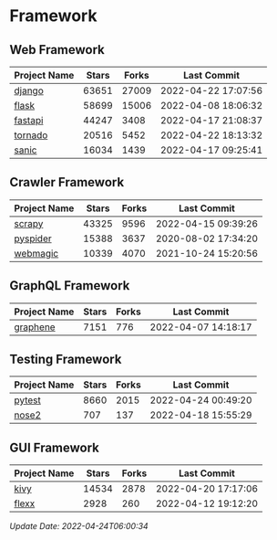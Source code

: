 # Framework

## Web Framework
| Project Name | Stars | Forks | Last Commit |
| ------------ | ----- | ----- | ----------- |
| [django](https://github.com/django/django) | 63651 | 27009 | 2022-04-22 17:07:56 |
| [flask](https://github.com/pallets/flask) | 58699 | 15006 | 2022-04-08 18:06:32 |
| [fastapi](https://github.com/tiangolo/fastapi) | 44247 | 3408 | 2022-04-17 21:08:37 |
| [tornado](https://github.com/tornadoweb/tornado) | 20516 | 5452 | 2022-04-22 18:13:32 |
| [sanic](https://github.com/sanic-org/sanic) | 16034 | 1439 | 2022-04-17 09:25:41 |

## Crawler Framework
| Project Name | Stars | Forks | Last Commit |
| ------------ | ----- | ----- | ----------- |
| [scrapy](https://github.com/scrapy/scrapy) | 43325 | 9596 | 2022-04-15 09:39:26 |
| [pyspider](https://github.com/binux/pyspider) | 15388 | 3637 | 2020-08-02 17:34:20 |
| [webmagic](https://github.com/code4craft/webmagic) | 10339 | 4070 | 2021-10-24 15:20:56 |

## GraphQL Framework
| Project Name | Stars | Forks | Last Commit |
| ------------ | ----- | ----- | ----------- |
| [graphene](https://github.com/graphql-python/graphene) | 7151 | 776 | 2022-04-07 14:18:17 |

## Testing Framework
| Project Name | Stars | Forks | Last Commit |
| ------------ | ----- | ----- | ----------- |
| [pytest](https://github.com/pytest-dev/pytest) | 8660 | 2015 | 2022-04-24 00:49:20 |
| [nose2](https://github.com/nose-devs/nose2) | 707 | 137 | 2022-04-18 15:55:29 |

## GUI Framework
| Project Name | Stars | Forks | Last Commit |
| ------------ | ----- | ----- | ----------- |
| [kivy](https://github.com/kivy/kivy) | 14534 | 2878 | 2022-04-20 17:17:06 |
| [flexx](https://github.com/flexxui/flexx) | 2928 | 260 | 2022-04-12 19:12:20 |

*Update Date: 2022-04-24T06:00:34*